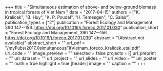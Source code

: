 +++
title = "Simultaneous estimation of above- and below-ground biomass in tropical forests of Viet Nam "
date = "2017-04-15"
authors = ["K. Kralicek", "B. Huy", "K. P. Poudel", "H. Temesgen", "C. Salas"]
publication_types = ["2"]
publication = "Forest Ecology and Management, 390 147--156. https://doi.org/10.1016/j.foreco.2017.01.030"
publication_short = "Forest Ecology and Management, 390 147--156. https://doi.org/10.1016/j.foreco.2017.01.030"
abstract = "(Abstract not available)"
abstract_short = ""
url_pdf = "/myPubs/2017_0simultaneousFitVietnam_foreco_Kralicek_etal.pdf"
url_code = ""
image_preview = ""
selected = false
projects = []
url_preprint = ""
url_dataset = ""
url_project = ""
url_slides = ""
url_video = ""
url_poster = ""
math = true
highlight = true
[header]
image = ""
caption = ""
+++
